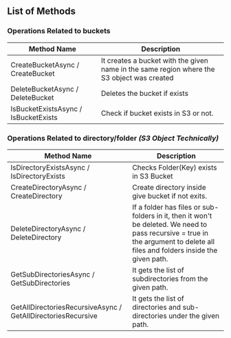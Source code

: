 ﻿
## List of Methods

### Operations Related to buckets
| Method Name                          | Description                                                                                |
|--------------------------------------|--------------------------------------------------------------------------------------------|
| CreateBucketAsync / CreateBucket     | It creates a bucket with the given name in the same region where the S3 object was created |
| DeleteBucketAsync / DeleteBucket     | Deletes the bucket if exists                                                               |
| IsBucketExistsAsync / IsBucketExists | Check if bucket exists in S3 or not.                                                       |

### Operations Related to directory/folder _(S3 Object Technically)_

| Method Name                                                  | Description                                                                                                                                                                    |
|--------------------------------------------------------------|--------------------------------------------------------------------------------------------------------------------------------------------------------------------------------|
| IsDirectoryExistsAsync / IsDirectoryExists                   | Checks Folder(Key) exists in S3 Bucket                                                                                                                                         |
| CreateDirectoryAsync / CreateDirectory                       | Create directory inside give bucket if not exits.                                                                                                                              |
| DeleteDirectoryAsync / DeleteDirectory                       | If a folder has files or sub-folders in it, then it won't be deleted​. We need to pass recursive = true in the argument to delete all files and folders inside the given path. |
| GetSubDirectoriesAsync / GetSubDirectories                   | It gets the list of subdirectories from the given path.                                                                                                                        |
| GetAllDirectoriesRecursiveAsync / GetAllDirectoriesRecursive | It gets the list of directories and sub-directories under the given path.                                                                                                      |


